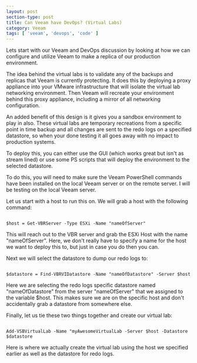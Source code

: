 ```yaml
---
layout: post
section-type: post
title: Can Veeam have DevOps? (Virtual Labs)
category: Veeam
tags: [ 'veeam', 'devops', 'code' ]
---
```


Lets start with our Veeam and DevOps discussion by looking at how we can configure and utilize Veeam to make a replica of our production environment.

The idea behind the virtual labs is to validate any of the backups and replicas that Veeam is currently protecting. It does this by deploying a proxy appliance into your VMware infrastructure that will isolate the virtual lab networking environment. Then Veeam will recreate your environment behind this proxy appliance, including a mirror of all networking configuration.

An added benefit of this design is it gives you a sandbox environment to play in also. These virtual labs are temporary recreations from a specific point in time backup and all changes are sent to the redo logs on a specified datastore, so when your done testing it all goes away with no impact to production systems.

To deploy this, you can either use the GUI (which works great but isn't as stream lined) or use some PS scripts that will deploy the environment to the selected datastore.

To do this, you will need to make sure the Veeam PowerShell commands have been installed on the local Veeam server or on the remote server. I will be testing on the local Veeam server.

Let us start with a host to run this on. We will grab a host with the following command:

<pre><code data-trim class="Powershell">
$host = Get-VBRServer -Type ESXi -Name "nameOfServer"
</code></pre>

This will reach out to the VBR server and grab the ESXi Host with the name "nameOfServer". Here, we don't really have to specify a name for the host we want to deploy this to, but just in case you do then you can.

Next we will select the datastore to dump our redo logs to:

<pre><code data-trim class="Powershell">
$datastore = Find-VBRVIDatastore -Name "nameOfDatastore" -Server $host
</code></pre>

Here we are selecting the redo logs specific datastore named "nameOfDatastore" from the server "nameOfServer" that we assigned to the variable $host. This makes sure we are on the specific host and don't accidentally grab a datastore from somewhere else.

Finally, let us tie these two things together and create our virtual lab:

<pre><code data-trim class="PowerShell">
Add-VSBVirtualLab -Name "myAwesomeVirtualLab -Server $host -Datastore $datastore
</code></pre>

Here is where we actually create the virtual lab using the host we specified earlier as well as the datastore for redo logs.
